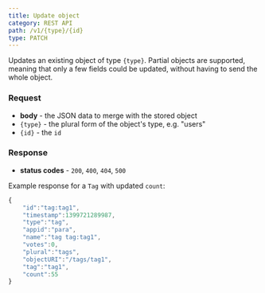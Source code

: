 ```yaml
---
title: Update object
category: REST API
path: /v1/{type}/{id}
type: PATCH
---
```


Updates an existing object of type `{type}`. Partial objects are supported, meaning that only a few fields could be
updated, without having to send the whole object.

### Request

- **body** - the JSON data to merge with the stored object
- `{type}` - the plural form of the object's type, e.g. "users"
- `{id}` - the `id`

### Response

- **status codes** - `200`, `400`, `404`, `500`

Example response for a `Tag` with updated `count`:

```js
{
	"id":"tag:tag1",
	"timestamp":1399721289987,
	"type":"tag",
	"appid":"para",
	"name":"tag tag:tag1",
	"votes":0,
	"plural":"tags",
	"objectURI":"/tags/tag1",
	"tag":"tag1",
	"count":55
}
```